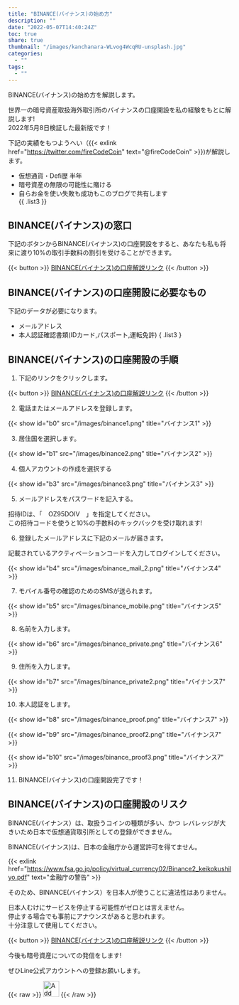 ```yaml
---
title: "BINANCE(バイナンス)の始め方"
description: ""
date: "2022-05-07T14:40:24Z"
toc: true
share: true
thumbnail: "/images/kanchanara-WLvog4WcqRU-unsplash.jpg"
categories:
  - ""
tags:
  - ""
---
```


BINANCE(バイナンス)の始め方を解説します。  

世界一の暗号資産取扱海外取引所のバイナンスの口座開設を私の経験をもとに解説します!  
2022年5月8日検証した最新版です！

<!--more-->

下記の実績をもつようへい（{{< exlink href="https://twitter.com/fireCodeCoin" text="@fireCodeCoin" >}})が解説します。

- 仮想通貨・Defi歴 半年
- 暗号資産の無限の可能性に賭ける
- 自らお金を使い失敗も成功もこのブログで共有します  
{{ .list3 }}

## BINANCE(バイナンス)の窓口

下記のボタンからBINANCE(バイナンス)の口座開設をすると、あなたも私も将来に渡り10%の取引手数料の割引を受けることができます。

 {{< button >}}
<a href="https://accounts.binance.com/ja/register?ref=OZ95DOIV">
BINANCE(バイナンス)の口座解説リンク</a>
{{< /button >}}

## BINANCE(バイナンス)の口座開設に必要なもの

下記のデータが必要になります。
- メールアドレス
- 本人認証確認書類(IDカード,パスポート,運転免許)
  { .list3 }

## BINANCE(バイナンス)の口座開設の手順

1. 下記のリンクをクリックします。

 {{< button >}}
<a href="https://accounts.binance.com/ja/register?ref=OZ95DOIV">
BINANCE(バイナンス)の口座解説リンク</a>
{{< /button >}}

2. 電話またはメールアドレスを登録します。

{{< show id="b0" src="/images/binance1.png" title="バイナンス1" >}}

3. 居住国を選択します。

{{< show id="b1" src="/images/binance2.png" title="バイナンス2" >}}

4. 個人アカウントの作成を選択する

{{< show id="b3" src="/images/binance3.png" title="バイナンス3" >}}

5. メールアドレスをパスワードを記入する。

招待IDは、「　OZ95DOIV　」を指定してください。  
この招待コードを使うと10%の手数料のキックバックを受け取れます!

6. 登録したメールアドレスに下記のメールが届きます。

記載されているアクティベーションコードを入力してログインしてください。

{{< show id="b4" src="/images/binance_mail_2.png" title="バイナンス4" >}}

7. モバイル番号の確認のためのSMSが送られます。

{{< show id="b5" src="/images/binance_mobile.png" title="バイナンス5" >}}

8. 名前を入力します。

{{< show id="b6" src="/images/binance_private.png" title="バイナンス6" >}}

9. 住所を入力します。

{{< show id="b7" src="/images/binance_private2.png" title="バイナンス7" >}}

10. 本人認証をします。

{{< show id="b8" src="/images/binance_proof.png" title="バイナンス7" >}}

{{< show id="b9" src="/images/binance_proof2.png" title="バイナンス7" >}}

{{< show id="b10" src="/images/binance_proof3.png" title="バイナンス7" >}}

11. BINANCE(バイナンス)の口座開設完了です！

## BINANCE(バイナンス)の口座開設のリスク

BINANCE(バイナンス）は、取扱うコインの種類が多い、かつ
レバレッジが大きいため日本で仮想通貨取引所としての登録ができません。    
     
BINANCE(バイナンス)は、日本の金融庁から運営許可を得てません。  

{{< exlink href="https://www.fsa.go.jp/policy/virtual_currency02/Binance2_keikokushilyo.pdf" text="金融庁の警告" >}}

そのため、BINANCE(バイナンス）を日本人が使うことに違法性はありません。  

日本人むけにサービスを停止する可能性がゼロとは言えません。  
停止する場合でも事前にアナウンスがあると思われます。  
十分注意して使用してください。

{{< button >}}
<a href="https://accounts.binance.com/ja/register?ref=OZ95DOIV">
BINANCE(バイナンス)の口座解説リンク</a>
{{< /button >}}

今後も暗号資産についての発信をします!

ぜひLine公式アカウントへの登録お願いします。

{{< raw >}}
<a href="https://lin.ee/s3Ji7QW"><img src="https://scdn.line-apps.com/n/line_add_friends/btn/en.png" alt="Add friend" height="36" border="0"></a>
{{< /raw >}}





